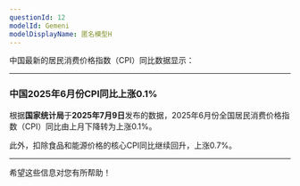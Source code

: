```yaml
---
questionId: 12
modelId: Gemeni
modelDisplayName: 匿名模型H
---
```

中国最新的居民消费价格指数（CPI）同比数据显示：

---

### 中国2025年6月份CPI同比上涨0.1%

根据**国家统计局**于**2025年7月9日**发布的数据，2025年6月份全国居民消费价格指数（CPI）同比由上月下降转为上涨0.1%。

此外，扣除食品和能源价格的核心CPI同比继续回升，上涨0.7%。

---

希望这些信息对您有所帮助！